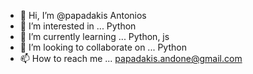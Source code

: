 - 👋 Hi, I’m @papadakis Antonios
- 👀 I’m interested in ... Python
- 🌱 I’m currently learning ... Python, js
- 💞️ I’m looking to collaborate on ... Python
- 📫 How to reach me ... papadakis.andone@gmail.com

<!---
papadakisandone/papadakisandone is a ✨ special ✨ repository because its `README.md` (this file) appears on your GitHub profile.
You can click the Preview link to take a look at your changes.
--->
